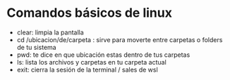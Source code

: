 # Comandos básicos de linux 

- clear: limpia la pantalla 
- cd /ubicacion/de/carpeta : sirve para moverte entre carpetas o folders de tu sistema
- pwd: te dice en que ubicación estas dentro de tus carpetas 
- ls: lista los archivos y carpetas en tu carpeta actual
- exit: cierra la sesión de la terminal / sales de wsl
